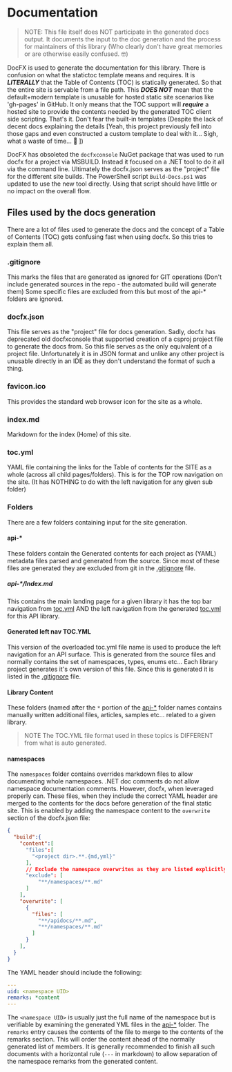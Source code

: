 # Documentation
>NOTE:
> This file itself does NOT participate in the generated docs output. It documents the input
> to the doc generation and the process for maintainers of this library (Who clearly don't
> have great memories or are otherwise easily confused. :nerd_face:)

DocFX is used to generate the documentation for this library. There is confusion on
what the statictoc template means and requires. It is ***LITERALLY*** that the Table
of Contents (TOC) is statically generated. So that the entire site is servable from a
file path. This ***DOES NOT*** mean that the default+modern template is unusable for
hosted static site scenarios like 'gh-pages' in GitHub. It only means that the TOC
support will ***require*** a hosted site to provide the contents needed by the generated
TOC client side scripting. That's it. Don't fear the built-in templates (Despite the lack 
of decent docs explaining the details [Yeah, this project previously fell into those gaps
and even constructed a custom template to deal with it... Sigh, what a waste of time...
:facepalm: ])

DocFX has obsoleted the `docfxconsole` NuGet package that was used to run docfx for
a project via MSBUILD. Instead it focused on a .NET tool to do it all via the
command line. Ultimately the docfx.json serves as the "project" file for the
different site builds. The PowerShell script `Build-Docs.ps1` was updated to use the
new tool directly. Using that script should have little or no impact on the overall
flow.

## Files used by the docs generation
There are a lot of files used to generate the docs and the concept of a Table of Contents
(TOC) gets confusing fast when using docfx. So this tries to explain them all.

### .gitignore
This marks the files that are generated as ignored for GIT operations (Don't include
generated sources in the repo - the automated build will generate them) Some specific
files are excluded from this but most of the api-* folders are ignored.

### docfx.json
This file serves as the "project" file for docs generation. Sadly, docfx has deprecated
old docfxconsole that supported creation of a csproj project file to generate the docs
from. So this file serves as the only equivalent of a project file. Unfortunately it is
in JSON format and unlike any other project is unusable directly in an IDE as they don't
understand the format of such a thing.

### favicon.ico
This provides the standard web browser icon for the site as a whole.

### index.md
Markdown for the index (Home) of this site.

### toc.yml
YAML file containing the links for the Table of contents for the SITE as a whole (across
all child pages/folders). This is for the TOP row navigation on the site. (It has NOTHING
to do with the left navigation for any given sub folder)

### Folders
There are a few folders containing input for the site generation.

#### api-*
These folders contain the Generated contents for each project as (YAML) metadata files
parsed and generated from the source. Since most of these files are generated they are
excluded from git in the [.gitignore](#gitignore) file.

##### api-*/Index.md
This contains the main landing page for a given library it has the top bar navigation
from [toc.yml](#tocyml) AND the left navigation from the generated
[toc.yml](#generated-left-nav-tocyml) for this API library. 

#### Generated left nav TOC.YML
This version of the overloaded toc.yml file name is used to produce the left navigation
for an API surface. This is generated from the source files and normally contains the
set of namespaces, types, enums etc... Each library project generates it's own version
of this file. Since this is generated it is listed in the [.gitignore](#gitignore) file.

#### Library Content
These folders (named after the `*` portion of the [api-*](#api) folder names contains
manually written additional files, articles, samples etc... related to a given library.
>NOTE
> The TOC.YML file format used in these topics is DIFFERENT from what is auto generated.
>

#### namespaces
The `namespaces` folder contains overrides markdown files to allow documenting whole
namespaces. .NET doc comments do not allow namespace documentation comments. However,
docfx, when leveraged properly can. These files, when they include the correct YAML
header are merged to the contents for the docs before generation of the final static
site. This is enabled by adding the namespace content to the `overwrite` section of the
docfx.json file:
``` JSON
{
  "build":{
    "content":[
      "files":[
        "<project dir>.**.{md,yml}"
      ],
      // Exclude the namespace overwrites as they are listed explicitly elsewhere
      "exclude": [
          "**/namespaces/**.md"
      ]
    ],
    "overwrite": [
      {
        "files": [
          "**/apidocs/**.md",
          "**/namespaces/**.md"
        ]
      }
    ],
  }
}
```

The YAML header should include the following:
``` YAML
---
uid: <namespace UID>
remarks: *content
---
```

The `<namespace UID>` is usually just the full name of the namespace but is verifiable
by examining the generated YML files in the [api-*](#api) folder. The `remarks` entry
causes the contents of the file to merge to the contents of the remarks section. This
will order the content ahead of the normally generated list of members. It is generally
recommended to finish all such documents with a horizontal rule (`---` in markdown) to
allow separation of the namespace remarks from the generated content. 
